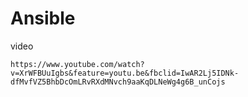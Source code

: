 # Ansible
video
```
https://www.youtube.com/watch?v=XrWFBUuIgbs&feature=youtu.be&fbclid=IwAR2Lj5IDNk-dfMvfVZ5BhbDcOmLRvRXdMNvch9aaKqDLNeWg4g6B_unCojs
```
